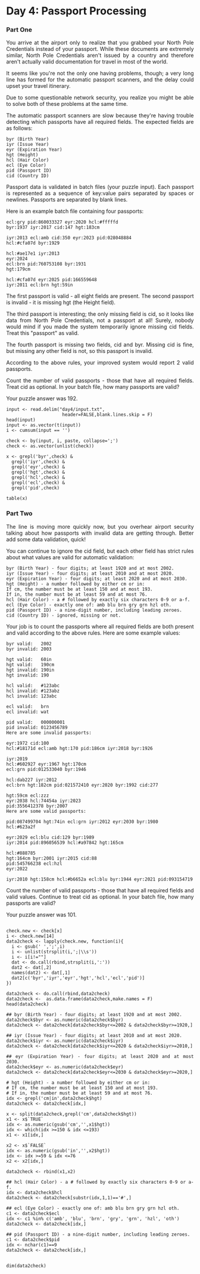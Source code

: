 Day 4: Passport Processing
==============
<div align="justify">

### Part One
You arrive at the airport only to realize that you grabbed your North Pole Credentials instead of your passport. While these documents are extremely similar, North Pole Credentials aren't issued by a country and therefore aren't actually valid documentation for travel in most of the world.

It seems like you're not the only one having problems, though; a very long line has formed for the automatic passport scanners, and the delay could upset your travel itinerary.

Due to some questionable network security, you realize you might be able to solve both of these problems at the same time.

The automatic passport scanners are slow because they're having trouble detecting which passports have all required fields. The expected fields are as follows:

```
byr (Birth Year)
iyr (Issue Year)
eyr (Expiration Year)
hgt (Height)
hcl (Hair Color)
ecl (Eye Color)
pid (Passport ID)
cid (Country ID)
```

Passport data is validated in batch files (your puzzle input). Each passport is represented as a sequence of key:value pairs separated by spaces or newlines. Passports are separated by blank lines.

Here is an example batch file containing four passports:

```
ecl:gry pid:860033327 eyr:2020 hcl:#fffffd
byr:1937 iyr:2017 cid:147 hgt:183cm

iyr:2013 ecl:amb cid:350 eyr:2023 pid:028048884
hcl:#cfa07d byr:1929

hcl:#ae17e1 iyr:2013
eyr:2024
ecl:brn pid:760753108 byr:1931
hgt:179cm

hcl:#cfa07d eyr:2025 pid:166559648
iyr:2011 ecl:brn hgt:59in
```

The first passport is valid - all eight fields are present. The second passport is invalid - it is missing hgt (the Height field).

The third passport is interesting; the only missing field is cid, so it looks like data from North Pole Credentials, not a passport at all! Surely, nobody would mind if you made the system temporarily ignore missing cid fields. Treat this "passport" as valid.

The fourth passport is missing two fields, cid and byr. Missing cid is fine, but missing any other field is not, so this passport is invalid.

According to the above rules, your improved system would report 2 valid passports.

Count the number of valid passports - those that have all required fields. Treat cid as optional. In your batch file, how many passports are valid?

Your puzzle answer was 192.

```{r}
input <- read.delim("day4/input.txt", 
                     header=FALSE,blank.lines.skip = F)
head(input)
input <- as.vector(t(input))
i <- cumsum(input == '')

check <- by(input, i, paste, collapse=';')
check <- as.vector(unlist(check))

x <- grepl('byr',check) & 
  grepl('iyr',check) & 
  grepl('eyr',check) &
  grepl('hgt',check) &
  grepl('hcl',check) &
  grepl('ecl',check) &
  grepl('pid',check) 

table(x)
```

### Part Two
The line is moving more quickly now, but you overhear airport security talking about how passports with invalid data are getting through. Better add some data validation, quick!

You can continue to ignore the cid field, but each other field has strict rules about what values are valid for automatic validation:

```
byr (Birth Year) - four digits; at least 1920 and at most 2002.
iyr (Issue Year) - four digits; at least 2010 and at most 2020.
eyr (Expiration Year) - four digits; at least 2020 and at most 2030.
hgt (Height) - a number followed by either cm or in:
If cm, the number must be at least 150 and at most 193.
If in, the number must be at least 59 and at most 76.
hcl (Hair Color) - a # followed by exactly six characters 0-9 or a-f.
ecl (Eye Color) - exactly one of: amb blu brn gry grn hzl oth.
pid (Passport ID) - a nine-digit number, including leading zeroes.
cid (Country ID) - ignored, missing or not.
```

Your job is to count the passports where all required fields are both present and valid according to the above rules. Here are some example values:

```
byr valid:   2002
byr invalid: 2003

hgt valid:   60in
hgt valid:   190cm
hgt invalid: 190in
hgt invalid: 190

hcl valid:   #123abc
hcl invalid: #123abz
hcl invalid: 123abc

ecl valid:   brn
ecl invalid: wat

pid valid:   000000001
pid invalid: 0123456789
Here are some invalid passports:

eyr:1972 cid:100
hcl:#18171d ecl:amb hgt:170 pid:186cm iyr:2018 byr:1926

iyr:2019
hcl:#602927 eyr:1967 hgt:170cm
ecl:grn pid:012533040 byr:1946

hcl:dab227 iyr:2012
ecl:brn hgt:182cm pid:021572410 eyr:2020 byr:1992 cid:277

hgt:59cm ecl:zzz
eyr:2038 hcl:74454a iyr:2023
pid:3556412378 byr:2007
Here are some valid passports:

pid:087499704 hgt:74in ecl:grn iyr:2012 eyr:2030 byr:1980
hcl:#623a2f

eyr:2029 ecl:blu cid:129 byr:1989
iyr:2014 pid:896056539 hcl:#a97842 hgt:165cm

hcl:#888785
hgt:164cm byr:2001 iyr:2015 cid:88
pid:545766238 ecl:hzl
eyr:2022

iyr:2010 hgt:158cm hcl:#b6652a ecl:blu byr:1944 eyr:2021 pid:093154719
```

Count the number of valid passports - those that have all required fields and valid values. Continue to treat cid as optional. In your batch file, how many passports are valid?

Your puzzle answer was 101.

```{r}

check.new <- check[x]
i <- check.new[14]
data2check <- lapply(check.new, function(i){
  i <- gsub(' ',';',i)
  i <- unlist(strsplit(i,';|\\s'))
  i <- i[i!=""]
  dat <- do.call(rbind,strsplit(i,':'))
  dat2 <- dat[,2]
  names(dat2) <- dat[,1]
  dat2[c('byr','iyr','eyr','hgt','hcl','ecl','pid')]
})

data2check <- do.call(rbind,data2check)
data2check <-  as.data.frame(data2check,make.names = F)
head(data2check)

## byr (Birth Year) - four digits; at least 1920 and at most 2002.
data2check$byr <- as.numeric(data2check$byr)
data2check <- data2check[data2check$byr<=2002 & data2check$byr>=1920,]

## iyr (Issue Year) - four digits; at least 2010 and at most 2020.
data2check$iyr <- as.numeric(data2check$iyr)
data2check <- data2check[data2check$iyr<=2020 & data2check$iyr>=2010,]

## eyr (Expiration Year) - four digits; at least 2020 and at most 2030.
data2check$eyr <- as.numeric(data2check$eyr)
data2check <- data2check[data2check$eyr<=2030 & data2check$eyr>=2020,]

# hgt (Height) - a number followed by either cm or in:
# If cm, the number must be at least 150 and at most 193.
# If in, the number must be at least 59 and at most 76.
idx <- grepl('cm|in',data2check$hgt)
data2check <- data2check[idx,]

x <- split(data2check,grepl('cm',data2check$hgt))
x1 <- x$`TRUE`
idx <- as.numeric(gsub('cm','',x1$hgt))
idx <- which(idx >=150 & idx <=193)
x1 <- x1[idx,]

x2 <- x$`FALSE`
idx <- as.numeric(gsub('in','',x2$hgt))
idx <- idx >=59 & idx <=76
x2 <- x2[idx,]

data2check <- rbind(x1,x2)

## hcl (Hair Color) - a # followed by exactly six characters 0-9 or a-f.
idx <- data2check$hcl
data2check <- data2check[substr(idx,1,1)=='#',]

## ecl (Eye Color) - exactly one of: amb blu brn gry grn hzl oth.
c1 <- data2check$ecl
idx <- c1 %in% c('amb', 'blu', 'brn', 'gry', 'grn', 'hzl', 'oth')
data2check <- data2check[idx,]

## pid (Passport ID) - a nine-digit number, including leading zeroes.
c1 <- data2check$pid
idx <- nchar(c1)==9
data2check <- data2check[idx,]


dim(data2check)
```

</div>